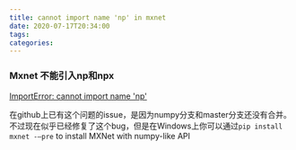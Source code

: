 ```yaml
---
title: cannot import name 'np' in mxnet
date: 2020-07-17T20:34:00
tags:
categories:
---
```


### Mxnet 不能引入np和npx

[ImportError: cannot import name 'np'](https://github.com/apache/incubator-mxnet/issues/15681#)

在github上已有这个问题的issue，是因为numpy分支和master分支还没有合并。不过现在似乎已经修复了这个bug，但是在Windows上你可以通过`pip install mxnet -–pre` to install MXNet with numpy-like API

    